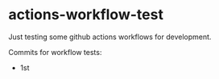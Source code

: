 # actions-workflow-test
Just testing some github actions workflows for development.

Commits for workflow tests:
* 1st
